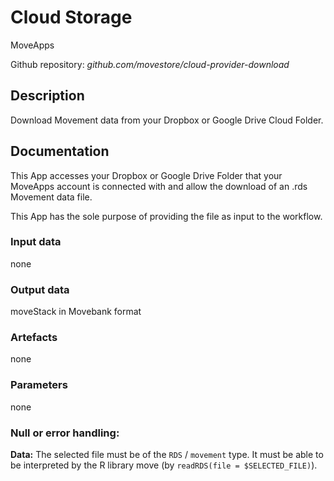 # Cloud Storage
MoveApps

Github repository: *github.com/movestore/cloud-provider-download*

## Description
Download Movement data from your Dropbox or Google Drive Cloud Folder.

## Documentation
This App accesses your Dropbox or Google Drive Folder that your MoveApps account is connected with and allow the download of an .rds Movement data file.

This App has the sole purpose of providing the file as input to the workflow.

### Input data
none

### Output data
moveStack in Movebank format

### Artefacts
none

### Parameters 
none

### Null or error handling:
**Data:** The selected file must be of the `RDS` / `movement` type. It must be able to be interpreted by the R library move (by `readRDS(file = $SELECTED_FILE)`).
